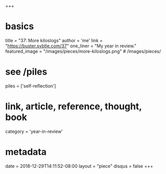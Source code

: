 +++
# basics
title     		 = "37: More kiloslogs"
author    		 = 'me'
link      		 = "https://buster.svbtle.com/37"
one_liner 		 = "My year in review."
featured_image = "/images/pieces/more-kiloslogs.png" # /images/pieces/

# see /piles
piles     		 = ['self-reflection']

# link, article, reference, thought, book
category  		 = 'year-in-review' 

# metadata
date      		 = 2018-12-29T14:11:52-08:00
layout    		 = "piece"
disqus    		 = false
+++

